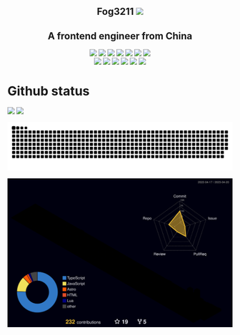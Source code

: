 <p align="center">
<h2 height="200px" align="center">Fog3211 <img src="https://cdn.jsdelivr.net/gh/MaleWeb/picture/images/techblog/hi.gif" width="25"></h2>
<h2 align="center">A frontend engineer from China</h3>
</p>

<p align="center">
<div align="center">
  <img src="https://img.shields.io/badge/-TypeScript-2b6dbf?style=flat&logo=typescript&logoColor=white">
  <img src="https://img.shields.io/badge/-JavaScript-f6da1c?style=flat&logo=javascript&logoColor=white">
  <img src="https://img.shields.io/badge/-React-00b4ce?style=flat&logo=react&logoColor=white">
  <img src="https://img.shields.io/badge/-Vue-46b882?style=flat&logo=vue.js&logoColor=white">
  <img src="https://img.shields.io/badge/-Next-black?style=flat&logo=next.js&logoColor=white">
  <img src="https://img.shields.io/badge/-Node.js-3C873A?style=flat&logo=Node.js&logoColor=white">
  <img src="https://img.shields.io/badge/-MongoDb-00ADD8?style=flat&logo=MongoDb&logoColor=white">
</div>
<div align="center">
  <img src="https://img.shields.io/badge/-Git-ee462c?style=flat&logo=git&logoColor=white">
  <img src="https://img.shields.io/badge/-Nginx-408e43?style=flat&logo=nginx&logoColor=white">
  <img src="https://img.shields.io/badge/-Docker-218bea?style=flat&logo=docker&logoColor=white">
  <img src="https://img.shields.io/badge/-Webpack-%232C3A42?style=flat-square&logo=webpack">
  <img src="https://img.shields.io/badge/-ESLint-%234B32C3?style=flat-square&logo=eslint">
  <img src="https://img.shields.io/badge/-Express-%33A2?style=flat-square&logo=Express">
</div>

# Github status

<img align="" height="137px" src="https://github-readme-stats.fog3211.vercel.app/api?username=Fog3211&hide_border=true&show_icons=true&include_all_commits=true&line_height=21&bg_color=0,085078,85D8CE&theme=graywhite" />
<img align="" height="137px" src="https://github-readme-stats.fog3211.vercel.app/api/top-langs/?username=Fog3211&hide_border=true&layout=compact&bg_color=0,73FA79,73FDFF,D783FF&theme=graywhite" />

![grid snake animation](./grid-snake/github-contribution-grid-snake.svg)

![profile-3d-contrib](./profile-3d-contrib/profile-night-rainbow.svg)
